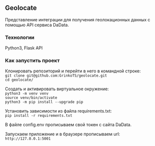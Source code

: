 ## Geolocate  
Представление интеграции для получения геолокационных данных с помощью API сервиса DaData.  
### Технологии  
Python3, Flask API
### Как запустить проект  

Клонировать репозиторий и перейти в него в командной строке:  
`git clone git@github.com:GrinkoTS/geolocate.git`  
`cd geolocate/`  

Создать и активировать виртуальное окружение:  
`python3 -m venv venv`  
`source venv/bin/activate`  
`python3 -m pip install --upgrade pip`  

Установить зависимости из файла requirements.txt:  
`pip install -r requirements.txt`  

В файле config.env прописываем свой токен с сайта DaData.

Запускаем приложение и в браузере прописываем url:  
`http://127.0.0.1:5001`



